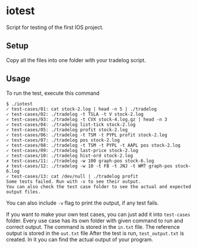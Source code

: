 # iotest
Script for testing of the first IOS project.

## Setup
Copy all the files into one folder with your tradelog script.

## Usage
To run the test, execute this command

```
$ ./iotest
✓ test-cases/01: cat stock-2.log | head -n 5 | ./tradelog
✓ test-cases/02: ./tradelog -t TSLA -t V stock-2.log
✓ test-cases/03: ./tradelog -t CVX stock-4.log.gz | head -n 3
✓ test-cases/04: ./tradelog list-tick stock-2.log
✓ test-cases/05: ./tradelog profit stock-2.log
✓ test-cases/06: ./tradelog -t TSM -t PYPL profit stock-2.log
✓ test-cases/07: ./tradelog pos stock-2.log
✓ test-cases/08: ./tradelog -t TSM -t PYPL -t AAPL pos stock-2.log
✓ test-cases/09: ./tradelog last-price stock-2.log
✓ test-cases/10: ./tradelog hist-ord stock-2.log
✗ test-cases/11: ./tradelog -w 100 graph-pos stock-6.log
✗ test-cases/12: ./tradelog -w 10 -t FB -t JNJ -t WMT graph-pos stock-6.log
✓ test-cases/13: cat /dev/null | ./tradelog profit
Some tests failed. Run with -v to see their output.
You can also check the test case folder to see the actual and expected output files.
```

You can also include `-v` flag to print the output, if any test fails.

If you want to make your own test cases, you can just add it into `test-cases` folder. Every use case has its own folder with given command to run and correct output.
The command is stored in the `in.txt` file.
The reference output is stored in the `out.txt` file
After the test is run, `test_output.txt` is created. In it you can find the actual output of your program.
